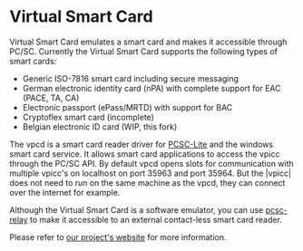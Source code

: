 # Virtual Smart Card

Virtual Smart Card emulates a smart card and makes it accessible through PC/SC.
Currently the Virtual Smart Card supports the following types of smart cards:

- Generic ISO-7816 smart card including secure messaging
- German electronic identity card (nPA) with complete support for EAC
  (PACE, TA, CA)
- Electronic passport (ePass/MRTD) with support for BAC
- Cryptoflex smart card (incomplete)
- Belgian electronic ID card (WIP, this fork)
      
The vpcd is a smart card reader driver for [PCSC-Lite](http://pcsclite.alioth.debian.org/) and the windows smart
card service. It allows smart card applications to access the vpicc through
the PC/SC API.  By default vpcd opens slots for communication with multiple
vpicc's on localhost on port 35963 and port 35964. But the |vpicc| does not
need to run on the same machine as the vpcd, they can connect over the
internet for example.

Although the Virtual Smart Card is a software emulator, you can use
[pcsc-relay](http://frankmorgner.github.io/vsmartcard/pcsc-relay/README.html)
to make it accessible to an external contact-less smart card reader.

Please refer to [our project's website](http://frankmorgner.github.io/vsmartcard/virtualsmartcard/README.html) for more information.
